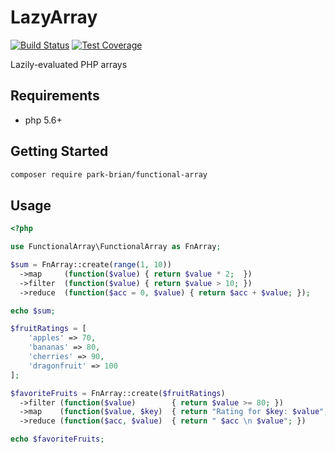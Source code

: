 # LazyArray
[![Build Status](https://travis-ci.org/park-brian/functional-array.svg?branch=master)](https://travis-ci.org/park-brian/functional-array)
[![Test Coverage](https://codeclimate.com/github/park-brian/functional-array/badges/coverage.svg)](https://codeclimate.com/github/park-brian/lazy-functional/coverage)

Lazily-evaluated PHP arrays

## Requirements
 - php 5.6+

## Getting Started

```bash
composer require park-brian/functional-array
```

## Usage
```php
<?php

use FunctionalArray\FunctionalArray as FnArray;

$sum = FnArray::create(range(1, 10))
  ->map     (function($value) { return $value * 2;  })
  ->filter  (function($value) { return $value > 10; })
  ->reduce  (function($acc = 0, $value) { return $acc + $value; });

echo $sum;

$fruitRatings = [
    'apples' => 70,
    'bananas' => 80,
    'cherries' => 90,
    'dragonfruit' => 100
];

$favoriteFruits = FnArray::create($fruitRatings)
  ->filter (function($value)        { return $value >= 80; })
  ->map    (function($value, $key)  { return "Rating for $key: $value"; })
  ->reduce (function($acc, $value)  { return " $acc \n $value"; })

echo $favoriteFruits;

```
